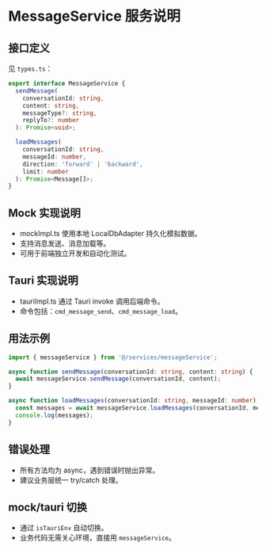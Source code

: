 # MessageService 服务说明

## 接口定义

见 `types.ts`：

```typescript
export interface MessageService {
  sendMessage(
    conversationId: string,
    content: string,
    messageType?: string,
    replyTo?: number
  ): Promise<void>;

  loadMessages(
    conversationId: string,
    messageId: number,
    direction: 'forward' | 'backward',
    limit: number
  ): Promise<Message[]>;
}
```

## Mock 实现说明
- mockImpl.ts 使用本地 LocalDbAdapter 持久化模拟数据。
- 支持消息发送、消息加载等。
- 可用于前端独立开发和自动化测试。

## Tauri 实现说明
- tauriImpl.ts 通过 Tauri invoke 调用后端命令。
- 命令包括：`cmd_message_send`、`cmd_message_load`。

## 用法示例

```typescript
import { messageService } from '@/services/messageService';

async function sendMessage(conversationId: string, content: string) {
  await messageService.sendMessage(conversationId, content);
}

async function loadMessages(conversationId: string, messageId: number) {
  const messages = await messageService.loadMessages(conversationId, messageId, 'backward', 20);
  console.log(messages);
}
```

## 错误处理
- 所有方法均为 async，遇到错误时抛出异常。
- 建议业务层统一 try/catch 处理。

## mock/tauri 切换
- 通过 `isTauriEnv` 自动切换。
- 业务代码无需关心环境，直接用 `messageService`。 